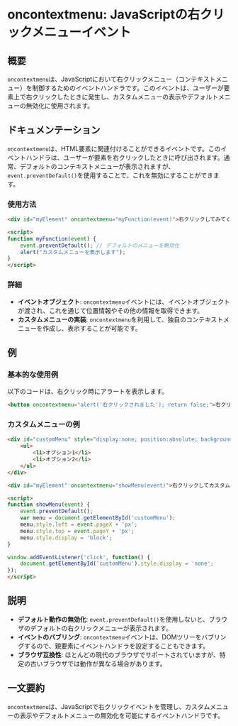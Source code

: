 <!--
Meta Description: # oncontextmenu: JavaScriptの右クリックメニューイベント ## 概要 `oncontextmenu`は、JavaScriptにおいて右クリックメニュー（コンテキストメニュー）を制御するためのイベントハンドラです。このイベントは、ユーザーが要素上で右クリックしたときに発生し、...
Meta Keywords: oncontextmenu, event, div, style, preventdefault
-->

# oncontextmenu: JavaScriptの右クリックメニューイベント

## 概要
`oncontextmenu`は、JavaScriptにおいて右クリックメニュー（コンテキストメニュー）を制御するためのイベントハンドラです。このイベントは、ユーザーが要素上で右クリックしたときに発生し、カスタムメニューの表示やデフォルトメニューの無効化に使用されます。

## ドキュメンテーション
`oncontextmenu`は、HTML要素に関連付けることができるイベントです。このイベントハンドラは、ユーザーが要素を右クリックしたときに呼び出されます。通常、デフォルトのコンテキストメニューが表示されますが、`event.preventDefault()`を使用することで、これを無効にすることができます。

### 使用方法
```html
<div id="myElement" oncontextmenu="myFunction(event)">右クリックしてみてください</div>

<script>
function myFunction(event) {
    event.preventDefault(); // デフォルトのメニューを無効化
    alert("カスタムメニューを表示します");
}
</script>
```

### 詳細
- **イベントオブジェクト**: `oncontextmenu`イベントには、イベントオブジェクトが渡され、これを通じて位置情報やその他の情報を取得できます。
- **カスタムメニューの実装**: `oncontextmenu`を利用して、独自のコンテキストメニューを作成し、表示することが可能です。

## 例
### 基本的な使用例
以下のコードは、右クリック時にアラートを表示します。

```html
<button oncontextmenu="alert('右クリックされました'); return false;">右クリック</button>
```

### カスタムメニューの例
```html
<div id="customMenu" style="display:none; position:absolute; background-color: white; border: 1px solid #ccc;">
    <ul>
        <li>オプション1</li>
        <li>オプション2</li>
    </ul>
</div>

<div id="myElement" oncontextmenu="showMenu(event)">右クリックしてカスタムメニューを表示</div>

<script>
function showMenu(event) {
    event.preventDefault();
    var menu = document.getElementById('customMenu');
    menu.style.left = event.pageX + 'px';
    menu.style.top = event.pageY + 'px';
    menu.style.display = 'block';
}

window.addEventListener('click', function() {
    document.getElementById('customMenu').style.display = 'none';
});
</script>
```

## 説明
- **デフォルト動作の無効化**: `event.preventDefault()`を使用しないと、ブラウザのデフォルトの右クリックメニューが表示されます。
- **イベントのバブリング**: `oncontextmenu`イベントは、DOMツリーをバブリングするので、親要素にイベントハンドラを設定することもできます。
- **ブラウザ互換性**: ほとんどの現代のブラウザでサポートされていますが、特定の古いブラウザでは動作が異なる場合があります。

## 一文要約
`oncontextmenu`は、JavaScriptで右クリックイベントを管理し、カスタムメニューの表示やデフォルトメニューの無効化を可能にするイベントハンドラです。